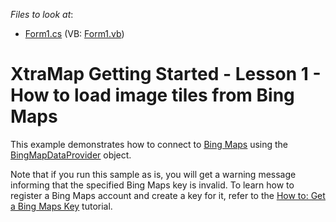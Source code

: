 <!-- default file list -->
*Files to look at*:

* [Form1.cs](./CS/WinForms_MapControl_Lesson1/Form1.cs) (VB: [Form1.vb](./VB/WinForms_MapControl_Lesson1/Form1.vb))
<!-- default file list end -->
# XtraMap Getting Started - Lesson 1 - How to load image tiles from  Bing Maps


<p>This example demonstrates how to connect to  <a href="http://www.bing.com/maps"><u>Bing Maps</u></a>  using the <a href="http://documentation.devexpress.com/#WindowsForms/clsDevExpressXtraMapBingMapDataProvidertopic"><u>BingMapDataProvider</u></a> object.</p><p>Note that if you run this sample as is, you will get a warning message informing that the specified Bing Maps key is invalid. To learn how to register a Bing Maps account and create a key for it, refer to the <a href="http://documentation.devexpress.com/#WindowsForms/CustomDocument15102"><u>How to: Get a Bing Maps Key</u></a> tutorial.</p><br />


<br/>


